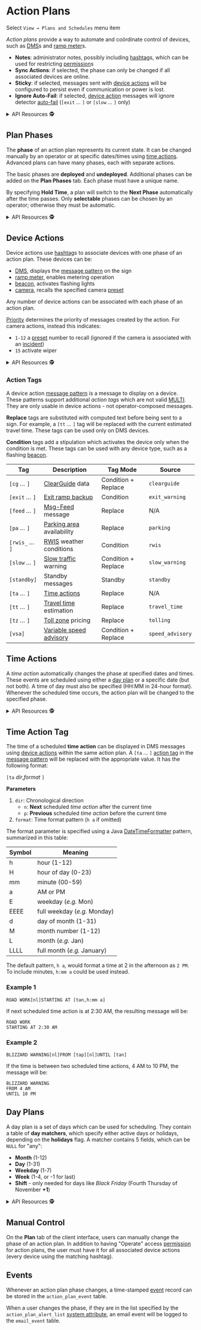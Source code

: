 # Action Plans

Select `View ➔ Plans and Schedules` menu item

*Action plans* provide a way to automate and coördinate control of devices, such
as [DMS]s and [ramp meter]s.

- **Notes**: administrator notes, possibly including [hashtag]s, which can be
  used for restricting [permission]s
- **Sync Actions**: if selected, the phase can only be changed if all associated
  devices are online.
- **Sticky**: if selected, messages sent with [device actions](#device-actions)
  will be configured to persist even if communication or power is lost.
- **Ignore Auto-Fail**: if selected, [device action](#device-actions) messages
  will ignore detector [auto-fail] (`[exit` *…* `]` or `[slow` *…* `]` only)

<details>
<summary>API Resources 🕵️ </summary>

* `iris/api/action_plan` (primary)
* `iris/api/action_plan/{name}`

| Access       | Primary                       | Secondary |
|--------------|-------------------------------|-----------|
| 👁️  View      | name                          |           |
| 👉 Operate   | phase                         |           |
| 💡 Manage    | default\_phase, notes, active | sync\_actions, sticky, ignore\_auto\_fail |

</details>

## Plan Phases

The **phase** of an action plan represents its current state.  It can be
changed manually by an operator or at specific dates/times using
[time actions](#time-actions).  Advanced plans can have many phases, each with
separate actions.

The basic phases are **deployed** and **undeployed**.  Additional phases can be
added on the **Plan Phases** tab.  Each phase must have a unique name.

By specifying **Hold Time**, a plan will switch to the **Next Phase**
automatically after the time passes.  Only **selectable** phases can be chosen
by an operator; otherwise they must be automatic.

<details>
<summary>API Resources 🕵️ </summary>

* `iris/api/plan_phase` (primary)
* `iris/api/plan_phase/{name}`

| Access       | Primary                             |
|--------------|-------------------------------------|
| 👁️  View      | name                                |
| 🔧 Configure | selectable, hold\_time, next\_phase |

</details>

## Device Actions

Device actions use [hashtag]s to associate devices with one phase of an action
plan.  These devices can be:
 - [DMS], displays the [message pattern] on the sign
 - [ramp meter], enables metering operation
 - [beacon], activates flashing lights
 - [camera], recalls the specified camera [preset]

Any number of device actions can be associated with each phase of an action
plan.

[Priority] determines the priority of messages created by the action.  For
camera actions, instead this indicates:
* `1-12` a [preset] number to recall (ignored if the camera is associated
  with an [incident])
* `15` activate wiper

<details>
<summary>API Resources 🕵️ </summary>

* `iris/api/device_action` (primary)
* `iris/api/device_action/{name}`

| Access       | Primary            | Secondary                   |
|--------------|--------------------|-----------------------------|
| 👁️  View      | name, action\_plan |                             |
| 💡 Manage    | hashtag, phase     | msg\_priority, msg\_pattern |

</details>

### Action Tags

A device action [message pattern] is a message to display on a device.  These
patterns support additional *action tags* which are not valid [MULTI].  They
are only usable in device actions - not operator-composed messages.

**Replace** tags are substituted with computed text before being sent to a
sign.  For example, a `[tt` *…* `]` tag will be replaced with the current
estimated travel time.  These tags can be used only on DMS devices.

**Condition** tags add a stipulation which activates the device only when the
condition is met.  These tags can be used with any device type, such as a
flashing [beacon].

Tag              | Description                      | Tag Mode            | Source
-----------------|----------------------------------|---------------------|-------------
`[cg` *…* `]`    | [ClearGuide] data                | Condition + Replace | `clearguide`
`[exit` *…* `]`  | [Exit ramp backup]               | Condition           | `exit_warning`
`[feed` *…* `]`  | [Msg-Feed] message               | Replace             | N/A
`[pa` *…* `]`    | [Parking area] availability      | Replace             | `parking`
`[rwis_` *…* `]` | [RWIS] weather conditions        | Condition           | `rwis`
`[slow` *…* `]`  | [Slow traffic] warning           | Condition + Replace | `slow_warning`
`[standby]`      | Standby messages                 | Standby             | `standby`
`[ta` *…* `]`    | [Time actions](#time-action-tag) | Replace             | N/A
`[tt` *…* `]`    | [Travel time] estimation         | Replace             | `travel_time`
`[tz` *…* `]`    | [Toll zone] pricing              | Replace             | `tolling`
`[vsa]`          | [Variable speed advisory]        | Condition + Replace | `speed_advisory`

## Time Actions

A *time action* automatically changes the phase at specified dates and times.
These events are scheduled using either a [day plan](#day-plans) or a specific
date (but not both).  A time of day must also be specified (HH:MM in 24-hour
format).  Whenever the scheduled time occurs, the action plan will be changed to
the specified phase.

<details>
<summary>API Resources 🕵️ </summary>

* `iris/api/time_action` (primary)
* `iris/api/time_action/{name}`

| Access       | Primary                                                   |
|--------------|-----------------------------------------------------------|
| 👁️  View      | name, action\_plan, day\_plan, sched\_date, time\_of\_day |
| 💡 Manage    | phase                                                     |

</details>

## Time Action Tag

The time of a scheduled **time action** can be displayed in DMS messages using
[device actions](#device-actions) within the same action plan.  A `[ta` *…* `]`
[action tag](#action-tags) in the [message pattern] will be replaced with the
appropriate value.  It has the following format:

`[ta` *dir*,*format* `]`

**Parameters**

1. `dir`: Chronological direction
   - `n`: **Next** scheduled *time action* after the current time
   - `p`: **Previous** scheduled *time action* before the current time
2. `format`: Time format pattern (`h a` if omitted)

The format parameter is specified using a Java [DateTimeFormatter] pattern,
summarized in this table:

Symbol | Meaning
-------|------------
h      | hour (1-12)
H      | hour of day (0-23)
mm     | minute (00-59)
a      | AM or PM
E      | weekday (*e.g.* Mon)
EEEE   | full weekday (*e.g.* Monday)
d      | day of month (1-31)
M      | month number (1-12)
L      | month (*e.g.* Jan)
LLLL   | full month (*e.g.* January)

The default pattern, `h a`, would format a time at 2 in the afternoon as `2 PM`.
To include minutes, `h:mm a` could be used instead.

### Example 1

```
ROAD WORK[nl]STARTING AT [tan,h:mm a]
```

If next scheduled time action is at 2:30 AM, the resulting message will be:

```
ROAD WORK
STARTING AT 2:30 AM
```

### Example 2

```
BLIZZARD WARNING[nl]FROM [tap][nl]UNTIL [tan]
```

If the time is between two scheduled time actions, 4 AM to 10 PM, the message
will be:

```
BLIZZARD WARNING
FROM 4 AM
UNTIL 10 PM
```

## Day Plans

A day plan is a set of days which can be used for scheduling.  They contain
a table of **day matchers**, which specify either active days or holidays,
depending on the **holidays** flag.  A matcher contains 5 fields, which can
be `NULL` for "any":

- **Month** (1-12)
- **Day** (1-31)
- **Weekday** (1-7)
- **Week** (1-4, or -1 for last)
- **Shift** - only needed for days like *Black Friday*
  (Fourth Thursday of November **+1**)

<details>
<summary>API Resources 🕵️ </summary>

* `iris/api/day_plan` (primary)
* `iris/api/day_plan/{name}`

| Access       | Primary        |
|--------------|----------------|
| 👁️  View      | name, holidays |

* `iris/api/day_matcher` (primary)
* `iris/api/day_matcher/{name}`

| Access       | Primary                                           |
|--------------|---------------------------------------------------|
| 👁️  View      | name, day\_plan, month, day, weekday, week, shift |

</details>

## Manual Control

On the **Plan** tab of the client interface, users can manually change the
phase of an action plan.  In addition to having "Operate" access [permission]
for action plans, the user must have it for all associated device actions
(every device using the matching hashtag).

## Events

Whenever an action plan phase changes, a time-stamped [event] record can be
stored in the `action_plan_event` table.

When a user changes the phase, if they are in the list specified by the
`action_plan_alert_list` [system attribute], an email event will be logged to
the `email_event` table.


[auto-fail]: vehicle_detection.html#auto-fail
[beacon]: beacons.html
[camera]: cameras.html
[ClearGuide]: clearguide.html
[DateTimeFormatter]: https://docs.oracle.com/javase/8/docs/api/java/time/format/DateTimeFormatter.html
[DMS]: dms.html
[event]: events.html
[exit ramp backup]: exit_backup.html
[hashtag]: hashtags.html
[incident]: incidents.html
[message pattern]: message_patterns.html
[priority]: sign_message.html#message-priority
[Msg-Feed]: protocols.html#msg-feed
[MULTI]: multi.html
[Parking area]: parking_areas.html
[permission]: permissions.html
[preset]: cameras.html#presets
[ramp meter]: ramp_meters.html
[rwis]: rwis.html
[Slow traffic]: slow_warning.html
[Variable speed advisory]: vsa.html
[Toll zone]: tolling.html
[Travel time]: travel_time.html
[system attribute]: system_attributes.html
